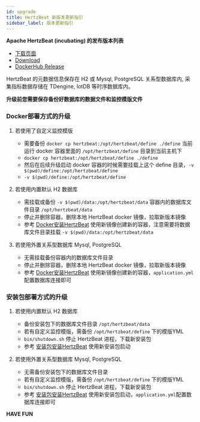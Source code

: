 ```yaml
---
id: upgrade  
title: HertzBeat 新版本更新指引
sidebar_label: 版本更新指引     
---
```


**Apache HertzBeat (incubating) 的发布版本列表**

- [下载页面](/docs/download)
- [Download](https://hertzbeat.apache.org/docs/download)
- [DockerHub Release](https://hub.docker.com/r/apache/hertzbeat/tags)

HertzBeat 的元数据信息保存在 H2 或 Mysql, PostgreSQL 关系型数据库内, 采集指标数据存储在 TDengine, IotDB 等时序数据库内。

**升级前您需要保存备份好数据库的数据文件和监控模版文件**



### Docker部署方式的升级

1. 若使用了自定义监控模版
   - 需要备份 `docker cp hertzbeat:/opt/hertzbeat/define ./define` 当前运行 docker 容器里面的 `/opt/hertzbeat/define` 目录到当前主机下
   - `docker cp hertzbeat:/opt/hertzbeat/define ./define`
   - 然后在后续升级启动 docker 容器的时候需要挂载上这个 define 目录，`-v $(pwd)/define:/opt/hertzbeat/define`
   - `-v $(pwd)/define:/opt/hertzbeat/define`
   
2. 若使用内置默认 H2 数据库 
   - 需挂载或备份 `-v $(pwd)/data:/opt/hertzbeat/data` 容器内的数据库文件目录 `/opt/hertzbeat/data`
   - 停止并删除容器，删除本地 HertzBeat docker 镜像，拉取新版本镜像
   - 参考 [Docker安装HertzBeat](docker-deploy) 使用新镜像创建新的容器，注意需要将数据库文件目录挂载 `-v $(pwd)/data:/opt/hertzbeat/data`

3. 若使用外置关系型数据库 Mysql, PostgreSQL
   - 无需挂载备份容器内的数据库文件目录
   - 停止并删除容器，删除本地 HertzBeat docker 镜像，拉取新版本镜像
   - 参考 [Docker安装HertzBeat](docker-deploy) 使用新镜像创建新的容器，`application.yml`配置数据库连接即可


### 安装包部署方式的升级

1. 若使用内置默认 H2 数据库
   - 备份安装包下的数据库文件目录 `/opt/hertzbeat/data` 
   - 若有自定义监控模版，需备份 `/opt/hertzbeat/define` 下的模版YML
   - `bin/shutdown.sh` 停止 HertzBeat 进程，下载新安装包
   - 参考 [安装包安装HertzBeat](package-deploy) 使用新安装包启动

2. 若使用外置关系型数据库 Mysql, PostgreSQL
   - 无需备份安装包下的数据库文件目录
   - 若有自定义监控模版，需备份 `/opt/hertzbeat/define` 下的模版YML
   - `bin/shutdown.sh` 停止 HertzBeat 进程，下载新安装包
   - 参考 [安装包安装HertzBeat](package-deploy) 使用新安装包启动，`application.yml`配置数据库连接即可



**HAVE FUN**  
